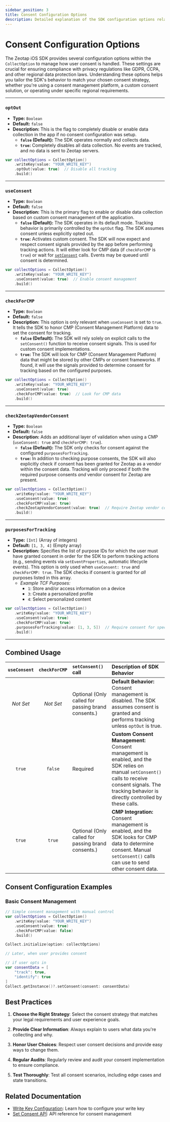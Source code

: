 ```yaml
---
sidebar_position: 3
title: Consent Configuration Options
description: Detailed explanation of the SDK configuration options related to user consent management.
---
```


# Consent Configuration Options

The Zeotap iOS SDK provides several configuration options within the `CollectOption` to manage how user consent is handled. These settings are crucial for ensuring compliance with privacy regulations like GDPR, CCPA, and other regional data protection laws. Understanding these options helps you tailor the SDK's behavior to match your chosen consent strategy, whether you're using a consent management platform, a custom consent solution, or operating under specific regional requirements.


---

### `optOut`

*   **Type:** `Boolean`
*   **Default:** `false`
*   **Description:** This is the flag to completely disable or enable data collection in the app if no consent configuration was setup.
    *   **`false` (Default):** The SDK operates normally and collects data.
    *   **`true`:** Completely disables all data collection. No events are tracked, and no data is sent to Zeotap servers.

```swift
var collectOptions = CollectOption()
    .writeKey(value: "YOUR_WRITE_KEY")
    .optOut(value: true)  // Disable all tracking
    .build()
```

---

### `useConsent`

*   **Type:** `Boolean`
*   **Default:** `false`
*   **Description:** This is the primary flag to enable or disable data collection based on custom consent management of the application.
    *   **`false` (Default):** The SDK operates in its default mode. Tracking behavior is primarily controlled by the `optOut` flag. The SDK assumes consent unless explicitly opted out.
    *   **`true`:** Activates custom consent. The SDK will now expect and respect consent signals provided by the app before performing tracking actions. It will either look for CMP data (if `checkForCMP` is `true`) or wait for [`setConsent`](../APIReference/setConsent) calls. Events may be queued until consent is determined.

```swift
var collectOptions = CollectOption()
    .writeKey(value: "YOUR_WRITE_KEY")
    .useConsent(value: true)  // Enable consent management
    .build()
```

---

### `checkForCMP`

*   **Type:** `Boolean`
*   **Default:** `false`
*   **Description:** This option is only relevant when `useConsent` is set to `true`. It tells the SDK to honor CMP (Consent Management Platform) data to set the consent for tracking.
    *   **`false` (Default):** The SDK will rely solely on explicit calls to the `setConsent()` function to receive consent signals. This is used for custom consent implementations.
    *   **`true`:** The SDK will look for CMP (Consent Management Platform) data that might be stored by other CMPs or consent frameworks. If found, it will use the signals provided to determine consent for tracking based on the configured purposes.

```swift
var collectOptions = CollectOption()
    .writeKey(value: "YOUR_WRITE_KEY")
    .useConsent(value: true)
    .checkForCMP(value: true)  // Look for CMP data
    .build()
```

---

### `checkZeotapVendorConsent`

*   **Type:** `Boolean`
*   **Default:** `false`
*   **Description:** Adds an additional layer of validation when using a CMP (`useConsent: true` and `checkForCMP: true`).
    *   **`false` (Default):** The SDK only checks for consent against the configured `purposesForTracking`.
    *   **`true`:** In addition to checking purpose consents, the SDK will also explicitly check if consent has been granted for Zeotap as a vendor within the consent data. Tracking will only proceed if both the required purpose consents *and* vendor consent for Zeotap are present.

```swift
var collectOptions = CollectOption()
    .writeKey(value: "YOUR_WRITE_KEY")
    .useConsent(value: true)
    .checkForCMP(value: true)
    .checkZeotapVendorConsent(value: true)  // Require Zeotap vendor consent
    .build()
```

---

### `purposesForTracking`

*   **Type:** `[Int]` (Array of integers)
*   **Default:** `[1, 3, 4]` (Empty array)
*   **Description:** Specifies the list of purpose IDs for which the user must have granted consent in order for the SDK to perform tracking actions (e.g., sending events via `setEventProperties`, automatic lifecycle events). This option is only used when `useConsent: true` and `checkForCMP: true`. The SDK checks if consent is granted for *all* purposes listed in this array.
    *   *Example TCF Purposes:*
        *   `1`: Store and/or access information on a device
        *   `3`: Create a personalized profile
        *   `4`: Select personalized content

```swift
var collectOptions = CollectOption()
    .writeKey(value: "YOUR_WRITE_KEY")
    .useConsent(value: true)
    .checkForCMP(value: true)
    .purposesForTracking(value: [1, 3, 5])  // Require consent for specific purposes
    .build()
```

---

## Combined Usage

| `useConsent` | `checkForCMP` | `setConsent()` call | Description of SDK Behavior |
| :----------: | :-----------: | :------------------ | :--------------------------- |
| *Not Set* | *Not Set* | Optional (Only called for passing brand consents.) | **Default Behavior:** Consent management is disabled. The SDK assumes consent is granted and performs tracking unless `optOut` is true. |
| `true` | `false` | Required | **Custom Consent Management:** Consent management is enabled, and the SDK relies on manual `setConsent()` calls to receive consent signals. The tracking behavior is directly controlled by these calls. |
| `true` | `true` | Optional (Only called for passing brand consents.) | **CMP Integration:** Consent management is enabled, and the SDK looks for CMP data to determine consent. Manual `setConsent()` calls can use to send other consent data. |

## Consent Configuration Examples

### Basic Consent Management

```swift
// Simple consent management with manual control
var collectOptions = CollectOption()
    .writeKey(value: "YOUR_WRITE_KEY")
    .useConsent(value: true)
    .checkForCMP(value: false)
    .build()

Collect.initialize(option: collectOptions)

// Later, when user provides consent

// if user opts in
var consentData = [
    "track": true,
    "identify": true
]
Collect.getInstance()?.setConsent(consent: consentData)
```

## Best Practices

1. **Choose the Right Strategy**: Select the consent strategy that matches your legal requirements and user experience goals.

2. **Provide Clear Information**: Always explain to users what data you're collecting and why.

3. **Honor User Choices**: Respect user consent decisions and provide easy ways to change them.

4. **Regular Audits**: Regularly review and audit your consent implementation to ensure compliance.

5. **Test Thoroughly**: Test all consent scenarios, including edge cases and state transitions.

## Related Documentation

- [Write Key Configuration](./writeKey): Learn how to configure your write key
- [Set Consent API](../APIReference/setConsent): API reference for consent management